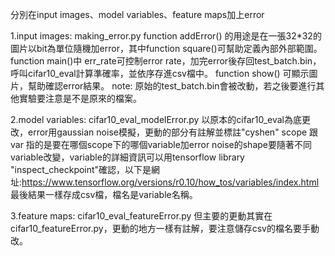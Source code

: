 分別在input images、model variables、feature maps加上error

1.input images:  making_error.py
function addError() 的用途是在一張32*32的圖片以bit為單位隨機加error，其中function square()可幫助定義內部外部範圍。
function main()中 err_rate可控制error rate，加完error後存回test_batch.bin，呼叫cifar10_eval計算準確率，並依序存進csv檔中。
function show() 可顯示圖片，幫助確認error結果。
note: 原始的test_batch.bin會被改動，若之後要進行其他實驗要注意是不是原來的檔案。

2.model variables: cifar10_eval_modelError.py
以原本的cifar10_eval為底更改，error用gaussian noise模擬，更動的部分有註解並標註"cyshen"
scope 跟 var 指的是要在哪個scope下的哪個variable加error
noise的shape要隨著不同variable改變，variable的詳細資訊可以用tensorflow library "inspect_checkpoint"確認，以下是網址:https://www.tensorflow.org/versions/r0.10/how_tos/variables/index.html
最後結果一樣存成csv檔，檔名是variable名稱。

3.feature maps: cifar10_eval_featureError.py
但主要的更動其實在cifar10_featureError.py，更動的地方一樣有註解，要注意儲存csv的檔名要手動改。